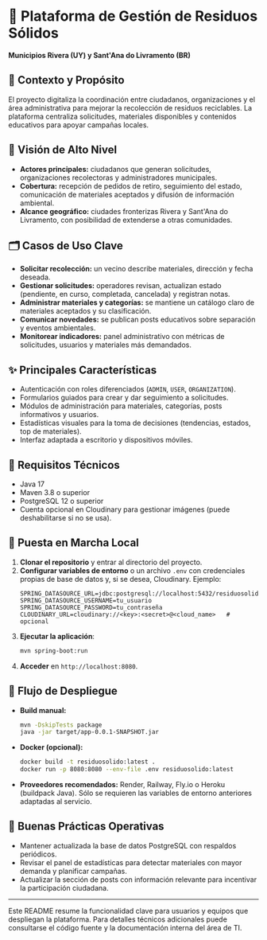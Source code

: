 # 🌱 Plataforma de Gestión de Residuos Sólidos
**Municipios Rivera (UY) y Sant'Ana do Livramento (BR)**

## 📌 Contexto y Propósito
El proyecto digitaliza la coordinación entre ciudadanos, organizaciones y el área administrativa para mejorar la recolección de residuos reciclables. La plataforma centraliza solicitudes, materiales disponibles y contenidos educativos para apoyar campañas locales.

## 🧭 Visión de Alto Nivel
- **Actores principales:** ciudadanos que generan solicitudes, organizaciones recolectoras y administradores municipales.
- **Cobertura:** recepción de pedidos de retiro, seguimiento del estado, comunicación de materiales aceptados y difusión de información ambiental.
- **Alcance geográfico:** ciudades fronterizas Rivera y Sant'Ana do Livramento, con posibilidad de extenderse a otras comunidades.

## 🗂️ Casos de Uso Clave
- **Solicitar recolección:** un vecino describe materiales, dirección y fecha deseada.
- **Gestionar solicitudes:** operadores revisan, actualizan estado (pendiente, en curso, completada, cancelada) y registran notas.
- **Administrar materiales y categorías:** se mantiene un catálogo claro de materiales aceptados y su clasificación.
- **Comunicar novedades:** se publican posts educativos sobre separación y eventos ambientales.
- **Monitorear indicadores:** panel administrativo con métricas de solicitudes, usuarios y materiales más demandados.

## ✨ Principales Características
- Autenticación con roles diferenciados (`ADMIN`, `USER`, `ORGANIZATION`).
- Formularios guiados para crear y dar seguimiento a solicitudes.
- Módulos de administración para materiales, categorías, posts informativos y usuarios.
- Estadísticas visuales para la toma de decisiones (tendencias, estados, top de materiales).
- Interfaz adaptada a escritorio y dispositivos móviles.

## 🧾 Requisitos Técnicos
- Java 17
- Maven 3.8 o superior
- PostgreSQL 12 o superior
- Cuenta opcional en Cloudinary para gestionar imágenes (puede deshabilitarse si no se usa).

## 🚀 Puesta en Marcha Local
1. **Clonar el repositorio** y entrar al directorio del proyecto.
2. **Configurar variables de entorno** o un archivo `.env` con credenciales propias de base de datos y, si se desea, Cloudinary. Ejemplo:
   ```properties
   SPRING_DATASOURCE_URL=jdbc:postgresql://localhost:5432/residuosolido
   SPRING_DATASOURCE_USERNAME=tu_usuario
   SPRING_DATASOURCE_PASSWORD=tu_contraseña
   CLOUDINARY_URL=cloudinary://<key>:<secret>@<cloud_name>   # opcional
   ```
3. **Ejecutar la aplicación**:
   ```bash
   mvn spring-boot:run
   ```
4. **Acceder** en `http://localhost:8080`.

## 🔁 Flujo de Despliegue
- **Build manual:**
  ```bash
  mvn -DskipTests package
  java -jar target/app-0.0.1-SNAPSHOT.jar
  ```
- **Docker (opcional):**
  ```bash
  docker build -t residuosolido:latest .
  docker run -p 8080:8080 --env-file .env residuosolido:latest
  ```
- **Proveedores recomendados:** Render, Railway, Fly.io o Heroku (buildpack Java). Sólo se requieren las variables de entorno anteriores adaptadas al servicio.

## 🔄 Buenas Prácticas Operativas
- Mantener actualizada la base de datos PostgreSQL con respaldos periódicos.
- Revisar el panel de estadísticas para detectar materiales con mayor demanda y planificar campañas.
- Actualizar la sección de posts con información relevante para incentivar la participación ciudadana.

---
Este README resume la funcionalidad clave para usuarios y equipos que despliegan la plataforma. Para detalles técnicos adicionales puede consultarse el código fuente y la documentación interna del área de TI.
